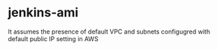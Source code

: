 # jenkins-ami
It assumes the presence of default VPC and subnets configugred with default public IP setting in AWS
